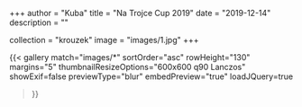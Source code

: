 +++
author = "Kuba"
title = "Na Trojce Cup 2019"
date = "2019-12-14"
description = ""

collection = "krouzek"
image = "images/1.jpg"
+++

{{< gallery match="images/*"
    sortOrder="asc"
    rowHeight="130"
    margins="5"
    thumbnailResizeOptions="600x600 q90 Lanczos"
    showExif=false
    previewType="blur"
    embedPreview="true"
    loadJQuery=true
>}}
